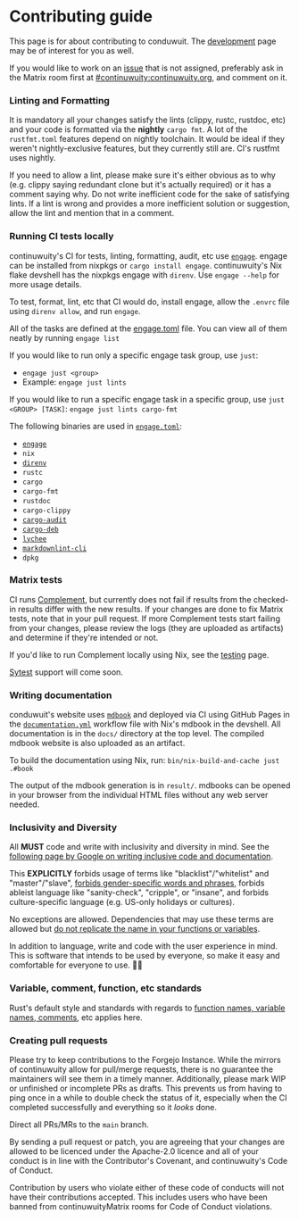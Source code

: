 # Contributing guide

This page is for about contributing to conduwuit. The
[development](./development.md) page may be of interest for you as well.

If you would like to work on an [issue][issues] that is not assigned, preferably
ask in the Matrix room first at [#continuwuity:continuwuity.org][continuwuity-matrix],
and comment on it.

### Linting and Formatting

It is mandatory all your changes satisfy the lints (clippy, rustc, rustdoc, etc)
and your code is formatted via the **nightly** `cargo fmt`. A lot of the
`rustfmt.toml` features depend on nightly toolchain. It would be ideal if they
weren't nightly-exclusive features, but they currently still are. CI's rustfmt
uses nightly.

If you need to allow a lint, please make sure it's either obvious as to why
(e.g. clippy saying redundant clone but it's actually required) or it has a
comment saying why. Do not write inefficient code for the sake of satisfying
lints. If a lint is wrong and provides a more inefficient solution or
suggestion, allow the lint and mention that in a comment.

### Running CI tests locally

continuwuity's CI for tests, linting, formatting, audit, etc use
[`engage`][engage]. engage can be installed from nixpkgs or `cargo install
engage`. continuwuity's Nix flake devshell has the nixpkgs engage with `direnv`.
Use `engage --help` for more usage details.

To test, format, lint, etc that CI would do, install engage, allow the `.envrc`
file using `direnv allow`, and run `engage`.

All of the tasks are defined at the [engage.toml][engage.toml] file. You can
view all of them neatly by running `engage list`

If you would like to run only a specific engage task group, use `just`:

- `engage just <group>`
- Example: `engage just lints`

If you would like to run a specific engage task in a specific group, use `just
<GROUP> [TASK]`: `engage just lints cargo-fmt`

The following binaries are used in [`engage.toml`][engage.toml]:

- [`engage`][engage]
- `nix`
- [`direnv`][direnv]
- `rustc`
- `cargo`
- `cargo-fmt`
- `rustdoc`
- `cargo-clippy`
- [`cargo-audit`][cargo-audit]
- [`cargo-deb`][cargo-deb]
- [`lychee`][lychee]
- [`markdownlint-cli`][markdownlint-cli]
- `dpkg`

### Matrix tests

CI runs [Complement][complement], but currently does not fail if results from
the checked-in results differ with the new results. If your changes are done to
fix Matrix tests, note that in your pull request. If more Complement tests start
failing from your changes, please review the logs (they are uploaded as
artifacts) and determine if they're intended or not.

If you'd like to run Complement locally using Nix, see the
[testing](development/testing.md) page.

[Sytest][sytest] support will come soon.

### Writing documentation

conduwuit's website uses [`mdbook`][mdbook] and deployed via CI using GitHub
Pages in the [`documentation.yml`][documentation.yml] workflow file with Nix's
mdbook in the devshell. All documentation is in the `docs/` directory at the top
level. The compiled mdbook website is also uploaded as an artifact.

To build the documentation using Nix, run: `bin/nix-build-and-cache just .#book`

The output of the mdbook generation is in `result/`. mdbooks can be opened in
your browser from the individual HTML files without any web server needed.

### Inclusivity and Diversity

All **MUST** code and write with inclusivity and diversity in mind. See the
[following page by Google on writing inclusive code and
documentation](https://developers.google.com/style/inclusive-documentation).

This **EXPLICITLY** forbids usage of terms like "blacklist"/"whitelist" and
"master"/"slave", [forbids gender-specific words and
phrases](https://developers.google.com/style/pronouns#gender-neutral-pronouns),
forbids ableist language like "sanity-check", "cripple", or "insane", and
forbids culture-specific language (e.g. US-only holidays or cultures).

No exceptions are allowed. Dependencies that may use these terms are allowed but
[do not replicate the name in your functions or
variables](https://developers.google.com/style/inclusive-documentation#write-around).

In addition to language, write and code with the user experience in mind. This
is software that intends to be used by everyone, so make it easy and comfortable
for everyone to use. 🏳️‍⚧️

### Variable, comment, function, etc standards

Rust's default style and standards with regards to [function names, variable
names, comments](https://rust-lang.github.io/api-guidelines/naming.html), etc
applies here.

### Creating pull requests

Please try to keep contributions to the Forgejo Instance. While the mirrors of continuwuity
allow for pull/merge requests, there is no guarantee the maintainers will see them in a timely
manner. Additionally, please mark WIP or unfinished or incomplete PRs as drafts.
This prevents us from having to ping once in a while to double check the status
of it, especially when the CI completed successfully and everything so it
*looks* done.


Direct all PRs/MRs to the `main` branch.

By sending a pull request or patch, you are agreeing that your changes are
allowed to be licenced under the Apache-2.0 licence and all of your conduct is
in line with the Contributor's Covenant, and continuwuity's Code of Conduct.

Contribution by users who violate either of these code of conducts will not have
their contributions accepted. This includes users who have been banned from
continuwuityMatrix rooms for Code of Conduct violations.

[issues]: https://forgejo.ellis.link/continuwuation/continuwuity/issues
[continuwuity-matrix]: https://matrix.to/#/#continuwuity:continuwuity.org
[complement]: https://github.com/matrix-org/complement/
[engage.toml]: https://forgejo.ellis.link/continuwuation/continuwuity/src/branch/main/engage.toml
[engage]: https://charles.page.computer.surgery/engage/
[sytest]: https://github.com/matrix-org/sytest/
[cargo-deb]: https://github.com/kornelski/cargo-deb
[lychee]: https://github.com/lycheeverse/lychee
[markdownlint-cli]: https://github.com/igorshubovych/markdownlint-cli
[cargo-audit]: https://github.com/RustSec/rustsec/tree/main/cargo-audit
[direnv]: https://direnv.net/
[mdbook]: https://rust-lang.github.io/mdBook/
[documentation.yml]: https://forgejo.ellis.link/continuwuation/continuwuity/src/branch/main/.forgejo/workflows/documentation.yml
